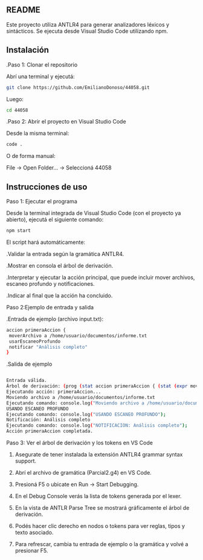 ## README

Este proyecto utiliza ANTLR4 para generar analizadores léxicos y sintácticos. Se ejecuta desde Visual Studio Code utilizando npm.

## Instalación

.Paso 1: Clonar el repositorio

Abrí una terminal y ejecutá:

```sh
git clone https://github.com/EmilianoDonoso/44058.git
```

Luego:

```sh
cd 44058
```


.Paso 2: Abrir el proyecto en Visual Studio Code

Desde la misma terminal:

```sh
code .
```

O de forma manual:

File → Open Folder… → Seleccioná 44058


## Instrucciones de uso

Paso 1: Ejecutar el programa

Desde la terminal integrada de Visual Studio Code (con el proyecto ya abierto), ejecutá el siguiente comando:

```sh
npm start
```


El script hará automáticamente:

.Validar la entrada según la gramática ANTLR4.

.Mostrar en consola el árbol de derivación.

.Interpretar y ejecutar la acción principal, que puede incluir mover archivos, escaneo profundo y notificaciones.

.Indicar al final que la acción ha concluido.


Paso 2:Ejemplo de entrada y salida

.Entrada de ejemplo (archivo input.txt):

 ```sh
accion primeraAccion {
  moverArchivo a /home/usuario/documentos/informe.txt
  usarEscaneoProfundo
  notificar "Análisis completo"
}
```

.Salida de ejemplo

 ```sh

Entrada válida.
Árbol de derivación: (prog (stat accion primeraAccion { (stat (expr moverArchivo a /home/usuario/documentos/informe.txt)) (stat (expr usarEscaneoProfundo)) (stat (expr notificar "Análisis completo")) }))
Ejecutando acción: primeraAccion...
Moviendo archivo a /home/usuario/documentos/informe.txt
Ejecutando comando: console.log("Moviendo archivo a /home/usuario/documentos/informe.txt");
USANDO ESCANEO PROFUNDO
Ejecutando comando: console.log("USANDO ESCANEO PROFUNDO");
Notificación: Análisis completo
Ejecutando comando: console.log("NOTIFICACION: Análisis completo");
Acción primeraAccion completada.
```


Paso 3: Ver el árbol de derivación y los tokens en VS Code

1) Asegurate de tener instalada la extensión ANTLR4 grammar syntax support.

2) Abrí el archivo de gramática (Parcial2.g4) en VS Code.

3) Presioná F5 o ubicate en Run → Start Debugging.

4) En el Debug Console verás la lista de tokens generada por el lexer. 

5) En la vista de ANTLR Parse Tree se mostrará gráficamente el árbol de derivación.

6) Podés hacer clic derecho en nodos o tokens para ver reglas, tipos y texto asociado.

7) Para refrescar, cambia tu entrada de ejemplo o la gramática y volvé a presionar F5.
